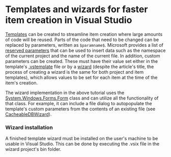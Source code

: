 # Templates and wizards for faster item creation in Visual Studio

[Templates](https://docs.microsoft.com/en-us/visualstudio/ide/creating-project-and-item-templates?view=vs-2022) can be created to streamline item creation where large amounts of code will be reused. Parts of the code that need to be changed can be replaced by parameters, written as `$paramname$`. Microsoft provides a list of [reserved parameters](https://docs.microsoft.com/en-us/visualstudio/ide/template-parameters?view=vs-2022) that can be used to insert data such as the namespace of the current project and the name of the current file. In addition, custom parameters can be created. These must have their value set either in the template's [.vstemplate](https://docs.microsoft.com/en-us/visualstudio/extensibility/customparameters-element-visual-studio-templates?view=vs-2022) file or by a [wizard](https://docs.microsoft.com/en-us/visualstudio/extensibility/how-to-use-wizards-with-project-templates?view=vs-2022) (despite the article's title, the process of creating a wizard is the same for both project and item templates), which allows values to be set for each item at the time of the item's creation.

The wizard implementation in the above tutorial uses the [System.Windows.Forms.Form](https://docs.microsoft.com/en-us/dotnet/api/system.windows.forms.form?view=windowsdesktop-6.0) class and can utilize all the functionality of that class. For example, it can include a file dialog to autopopulate the template's custom parameters from the contents of an existing file (see [CacheableDBWizard](http://bitbucket.vti/projects/QOSI/repos/templatesandwizzards/browse/CacheableDBWizard/WizardImplementation.cs)).

### Wizard installation
A finished template wizard must be installed on the user's machine to be usable in Visual Studio. This can be done by executing the .vsix file in the wizard project's bin folder.